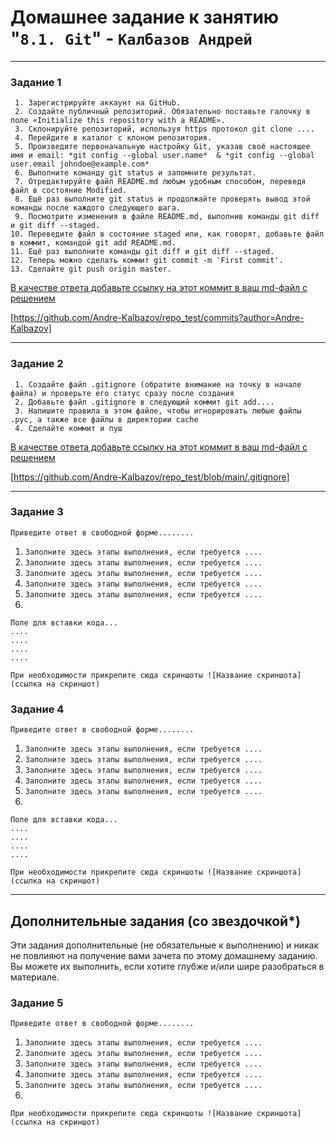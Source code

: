 # Домашнее задание к занятию "`8.1. Git`" - `Калбазов Андрей`
---

### Задание 1

     1. Зарегистрируйте аккаунт на GitHub.
     2. Создайте публичный репозиторий. Обязательно поставьте галочку в поле «Initialize this repository with a README».
     3. Склонируйте репозиторий, используя https протокол git clone ....
     4. Перейдите в каталог с клоном репозитория.
     5. Произведите первоначальную настройку Git, указав своё настоящее имя и email: *git config --global user.name*  & *git config --global user.email johndoe@example.com*
     6. Выполните команду git status и запомните результат.
     7. Отредактируйте файл README.md любым удобным способом, переведя файл в состояние Modified.
     8. Ещё раз выполните git status и продолжайте проверять вывод этой команды после каждого следующего шага.
     9. Посмотрите изменения в файле README.md, выполнив команды git diff и git diff --staged.
    10. Переведите файл в состояние staged или, как говорят, добавьте файл в коммит, командой git add README.md.
    11. Ещё раз выполните команды git diff и git diff --staged.
    12. Теперь можно сделать коммит git commit -m 'First commit'.
    13. Сделайте git push origin master.

<ins>В качестве ответа добавьте ссылку на этот коммит в ваш md-файл с решением<ins>

[https://github.com/Andre-Kalbazov/repo_test/commits?author=Andre-Kalbazov]

---

### Задание 2


     1. Создайте файл .gitignore (обратите внимание на точку в начале файла) и проверьте его статус сразу после создания
     2. Добавьте файл .gitignore в следующий коммит git add....
     3. Напишите правила в этом файле, чтобы игнорировать любые файлы .pyc, а также все файлы в директории cache
     4. Сделайте коммит и пуш

<ins>В качестве ответа добавьте ссылку на этот коммит в ваш md-файл с решением<ins>

[https://github.com/Andre-Kalbazov/repo_test/blob/main/.gitignore]

---

### Задание 3

`Приведите ответ в свободной форме........`

1. `Заполните здесь этапы выполнения, если требуется ....`
2. `Заполните здесь этапы выполнения, если требуется ....`
3. `Заполните здесь этапы выполнения, если требуется ....`
4. `Заполните здесь этапы выполнения, если требуется ....`
5. `Заполните здесь этапы выполнения, если требуется ....`
6. 

```
Поле для вставки кода...
....
....
....
....
```

`При необходимости прикрепитe сюда скриншоты
![Название скриншота](ссылка на скриншот)`

### Задание 4

`Приведите ответ в свободной форме........`

1. `Заполните здесь этапы выполнения, если требуется ....`
2. `Заполните здесь этапы выполнения, если требуется ....`
3. `Заполните здесь этапы выполнения, если требуется ....`
4. `Заполните здесь этапы выполнения, если требуется ....`
5. `Заполните здесь этапы выполнения, если требуется ....`
6. 

```
Поле для вставки кода...
....
....
....
....
```

`При необходимости прикрепитe сюда скриншоты
![Название скриншота](ссылка на скриншот)`

---
## Дополнительные задания (со звездочкой*)

Эти задания дополнительные (не обязательные к выполнению) и никак не повлияют на получение вами зачета по этому домашнему заданию. Вы можете их выполнить, если хотите глубже и/или шире разобраться в материале.

### Задание 5

`Приведите ответ в свободной форме........`

1. `Заполните здесь этапы выполнения, если требуется ....`
2. `Заполните здесь этапы выполнения, если требуется ....`
3. `Заполните здесь этапы выполнения, если требуется ....`
4. `Заполните здесь этапы выполнения, если требуется ....`
5. `Заполните здесь этапы выполнения, если требуется ....`
6. 

`При необходимости прикрепитe сюда скриншоты
![Название скриншота](ссылка на скриншот)`
